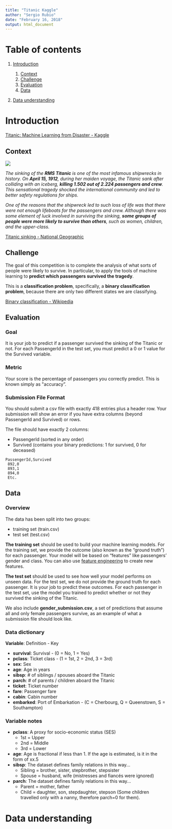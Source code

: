 ```yaml
---
title: "Titanic Kaggle"
author: "Sergio Rubio"
date: "February 16, 2018"
output: html_document
---
```


<!---
```{r setup, include=FALSE}
knitr::opts_chunk$set(echo = TRUE)
```
--->

# Table of contents #
1. [Introduction](#introduction)
    1. [Context](#context)
    2. [Challenge](#challenge)
    3. [Evaluation](#evaluation)
    4. [Data](#data)
    
2. [Data understanding](#data_understanding)


# Introduction <a name="introduction"></a> #

[Titanic: Machine Learning from Disaster - Kaggle](https://www.kaggle.com/c/titanic)

## Context <a name="context"></a> ##

![](http://www.ssmaritime.com/000-Titanic-Starboard-Ilust-xlge.jpg)

_The sinking of the **RMS Titanic** is one of the most infamous shipwrecks in history.  On **April 15, 1912**, during her maiden voyage, the Titanic sank after colliding with an iceberg, **killing 1.502 out of 2.224 passengers and crew**. This sensational tragedy shocked the international community and led to better safety regulations for ships._

_One of the reasons that the shipwreck led to such loss of life was that there were not enough lifeboats for the passengers and crew. Although there was some element of luck involved in surviving the sinking, **some groups of people were more likely to survive than others**, such as women, children, and the upper-class._

[Titanic sinking - National Geographic](https://www.youtube.com/watch?v=9xoqXVjBEF8)

## Challenge <a name="challenge"></a> ##

The goal of this competition is to complete the analysis of what sorts of people were likely to survive. In particular, to apply the tools of machine learning to **predict which passengers survived the tragedy**.

This is a **classification problem**, specifically, a **binary classification problem**, because there are only two different states we are classifying.

[Binary classification - Wikipedia](https://en.wikipedia.org/wiki/Binary_classification)

## Evaluation <a name="evaluation"></a> ##

### Goal ###

It is your job to predict if a passenger survived the sinking of the Titanic or not.
For each PassengerId in the test set, you must predict a 0 or 1 value for the Survived variable.

### Metric ###

Your score is the percentage of passengers you correctly predict. This is known simply as "accuracy”.

### Submission File Format ###

You should submit a csv file with exactly 418 entries plus a header row. Your submission will show an error if you have extra columns (beyond PassengerId and Survived) or rows.

The file should have exactly 2 columns:

* PassengerId (sorted in any order)
* Survived (contains your binary predictions: 1 for survived, 0 for deceased)


```
PassengerId,Survived
 892,0
 893,1
 894,0
 Etc.
```

## Data <a name="data"></a> ##

### Overview ###

The data has been split into two groups:

* training set (train.csv)
* test set (test.csv)

**The training set** should be used to build your machine learning models. For the training set, we provide the outcome (also known as the “ground truth”) for each passenger. Your model will be based on “features” like passengers’ gender and class. You can also use [feature engineering](https://triangleinequality.wordpress.com/2013/09/08/basic-feature-engineering-with-the-titanic-data/) to create new features.

**The test set** should be used to see how well your model performs on unseen data. For the test set, we do not provide the ground truth for each passenger. It is your job to predict these outcomes. For each passenger in the test set, use the model you trained to predict whether or not they survived the sinking of the Titanic.

We also include **gender_submission.csv**, a set of predictions that assume all and only female passengers survive, as an example of what a submission file should look like.

### Data dictionary ###

**Variable**: Definition - Key

* **survival**: Survival - (0 = No, 1 = Yes)
* **pclass**: Ticket class - (1 = 1st, 2 = 2nd, 3 = 3rd)
* **sex**: Sex 	
* **age**: Age in years 	
* **sibsp**: # of siblings / spouses aboard the Titanic 	
* **parch**: # of parents / children aboard the Titanic 	
* **ticket**: Ticket number 	
* **fare**: Passenger fare 	
* **cabin**: Cabin number 	
* **embarked**: Port of Embarkation - (C = Cherbourg, Q = Queenstown, S = Southampton)

### Variable notes ###

* **pclass**: A proxy for socio-economic status (SES)
    * 1st = Upper
    * 2nd = Middle
    * 3rd = Lower
* **age**: Age is fractional if less than 1. If the age is estimated, is it in the form of xx.5
* **sibsp**: The dataset defines family relations in this way...
    * Sibling = brother, sister, stepbrother, stepsister
    * Spouse = husband, wife (mistresses and fiancés were ignored)
* **parch**: The dataset defines family relations in this way...
    * Parent = mother, father
    * Child = daughter, son, stepdaughter, stepson (Some children travelled only with a nanny, therefore parch=0 for them).
    
    
# Data understanding <a name="data_understanding"></a> #
